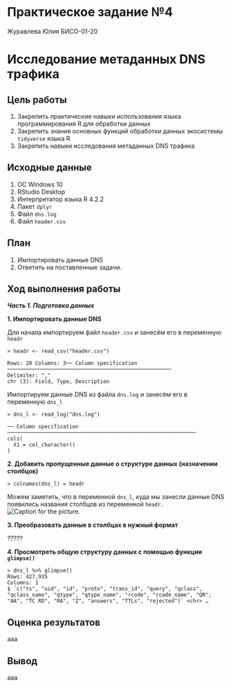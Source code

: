 # Практическое задание №4
Журавлева Юлия БИСО-01-20

# Исследование метаданных DNS трафика

## Цель работы

1.  Закрепить практические навыки использования языка программирования R
    для обработки данных
2.  Закрепить знания основных функций обработки данных экосистемы
    `tidyverse` языка R
3.  Закрепить навыки исследования метаданных DNS трафика

## Исходные данные

1.  ОС Windows 10
2.  RStudio Desktop
3.  Интерпретатор языка R 4.2.2
4.  Пакет `dplyr`
5.  Файл `dns.log`
6.  Файл `header.csv`

## План

1.  Импортировать данные DNS
2.  Ответить на поставленные задачи.

## Ход выполнения работы

***Часть 1. Подготовка данных***

**1. Импортировать данные DNS**

Для начала импортируем файл `header.csv` и занесём его в переменную
`headr`

    > headr <- read_csv("header.csv")

    Rows: 20 Columns: 3── Column specification ─────────────────────────────────────────────────────
    Delimiter: ","
    chr (3): Field, Type, Description

Импортируем данные DNS из файла `dns.log` и занесём его в переменную
`dns_l`

    > dns_l <- read_log("dns.log")

    ── Column specification ─────────────────────────────────────────────────────────────
    cols(
      X1 = col_character()
    )

**2. Добавить пропущенные данные о структуре данных (назначении
столбцов)**

    > colnames(dns_l) = headr

Можем заметить, что в переменной `dns_l`, куда мы занесли данные DNS
появились названия столбцов из переменной `headr`. ![Caption for the
picture.](https://github.com/MoonFlower18/PZ_sem7/blob/main/PZ_4/screen1.png)

**3. Преобразовать данные в столбцах в нужный формат**

?????

**4. Просмотреть общую структуру данных с помощью функции `glimpse()`**

    > dns_l %>% glimpse()
    Rows: 427,935
    Columns: 1
    $ `c("ts", "uid", "id", "proto", "trans_id", "query", "qclass", "qclass_name", "qtype", "qtype_name", "rcode", "rcode_name", "QR", "AA", "TC RD", "RA", "Z", "answers", "TTLs", "rejected")` <chr> …

## Оценка результатов

ааа

## Вывод

ааа
